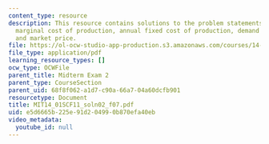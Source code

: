 ```yaml
---
content_type: resource
description: This resource contains solutions to the problem statements related to
  marginal cost of production, annual fixed cost of production, demand for labor,
  and market price.
file: https://ol-ocw-studio-app-production.s3.amazonaws.com/courses/14-01sc-principles-of-microeconomics-fall-2011/e5d6665b225e91d204990b870efa40eb_MIT14_01SCF11_soln02_f07.pdf
file_type: application/pdf
learning_resource_types: []
ocw_type: OCWFile
parent_title: Midterm Exam 2
parent_type: CourseSection
parent_uid: 68f8f062-a1d7-c90a-66a7-04a60dcfb901
resourcetype: Document
title: MIT14_01SCF11_soln02_f07.pdf
uid: e5d6665b-225e-91d2-0499-0b870efa40eb
video_metadata:
  youtube_id: null
---
```

